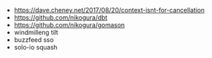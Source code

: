 - https://dave.cheney.net/2017/08/20/context-isnt-for-cancellation
- https://github.com/nikogura/dbt
- https://github.com/nikogura/gomason
- windmilleng tilt
- buzzfeed sso
- solo-io squash
